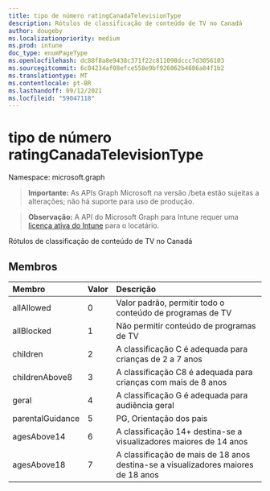 ```yaml
---
title: tipo de número ratingCanadaTelevisionType
description: Rótulos de classificação de conteúdo de TV no Canadá
author: dougeby
ms.localizationpriority: medium
ms.prod: intune
doc_type: enumPageType
ms.openlocfilehash: dc88f8a8e9438c371f22c811098dccc7d3056103
ms.sourcegitcommit: 6c04234af08efce558e9bf926062b4686a84f1b2
ms.translationtype: MT
ms.contentlocale: pt-BR
ms.lasthandoff: 09/12/2021
ms.locfileid: "59047118"
---
```

# <a name="ratingcanadatelevisiontype-enum-type"></a>tipo de número ratingCanadaTelevisionType

Namespace: microsoft.graph

> **Importante:** As APIs Graph Microsoft na versão /beta estão sujeitas a alterações; não há suporte para uso de produção.

> **Observação:** A API do Microsoft Graph para Intune requer uma [licença ativa do Intune](https://go.microsoft.com/fwlink/?linkid=839381) para o locatário.

Rótulos de classificação de conteúdo de TV no Canadá

## <a name="members"></a>Membros
|Membro|Valor|Descrição|
|:---|:---|:---|
|allAllowed|0|Valor padrão, permitir todo o conteúdo de programas de TV|
|allBlocked|1|Não permitir conteúdo de programas de TV|
|children|2|A classificação C é adequada para crianças de 2 a 7 anos|
|childrenAbove8|3|A classificação C8 é adequada para crianças com mais de 8 anos|
|geral|4 |A classificação G é adequada para audiência geral|
|parentalGuidance|5 |PG, Orientação dos pais|
|agesAbove14|6 |A classificação 14+ destina-se a visualizadores maiores de 14 anos|
|agesAbove18|7 |A classificação de mais de 18 anos destina-se a visualizadores maiores de 18 anos|



